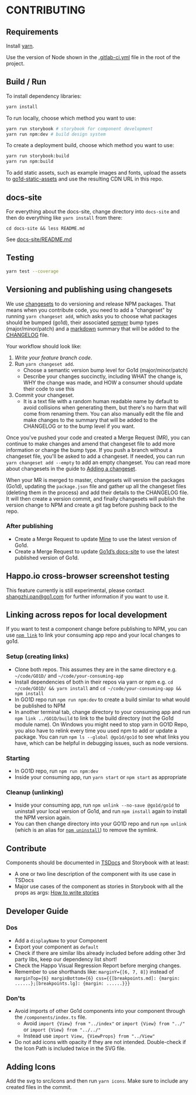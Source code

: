 # CONTRIBUTING

## Requirements

Install [yarn](https://yarnpkg.com/lang/en/docs/install/).

Use the version of Node shown in the [.gitlab-ci.yml](./.gitlab-ci.yml) file in the root of the project.

## Build / Run

To install dependency libraries:

```sh
yarn install
```

To run locally, choose which method you want to use:

```sh
yarn run storybook # storybook for component development
yarn run npm:dev # build design system
```

To create a deployment build, choose which method you want to use:

```sh
yarn run storybook:build
yarn run npm:build
```

To add static assets, such as example images and fonts, upload the assets to [go1d-static-assets](https://code.go1.com.au/go1d/go1d-static-assets) and use the resulting CDN URL in this repo.

## docs-site

For everything about the docs-site, change directory into `docs-site` and then do everything like `yarn install` from there:

`cd docs-site && less README.md`

See [docs-site/README.md](https://code.go1.com.au/go1d/GO1D/-/blob/master/docs-site/README.md)

## Testing

```sh
yarn test --coverage
```

## Versioning and publishing using changesets

We use [changesets](https://github.com/atlassian/changesets/) to do versioning and release NPM packages. That means when you contribute code, you need to add a "changeset" by running `yarn changeset add`, which asks you to choose what packages should be bumped (go1d), their associated [semver](https://semver.org/) bump types (major/minor/patch) and a [markdown](https://daringfireball.net/projects/markdown/basics) summary that will be added to the [CHANGELOG](./CHANGELOG.md) file.

Your workflow should look like:

1. *Write your feature branch code*.
2. Run `yarn changeset add`.
    - Choose a semantic version bump level for Go1d (major/minor/patch)
    - Describe your changes succinctly, including WHAT the change is, WHY the change was made, and HOW a consumer should update their code to use this
3. Commit your changeset.
    - It is a text file with a random human readable name by default to avoid collisions when generating them, but there's no harm that will come from renaming them. You can also manually edit the file and make changes to the summary that will be added to the CHANGELOG or to the bump level if you want.

Once you've pushed your code and created a Merge Request (MR), you can continue to make changes and amend that changeset file to add more information or change the bump type. If you push a branch without a changeset file, you'll be asked to add a changeset. If needed, you can run `yarn changeset add --empty` to add an empty changeset. You can read more about changesets in the guide to [Adding a changeset](https://github.com/atlassian/changesets/blob/master/docs/adding-a-changeset.md).

When your MR is merged to master, changesets will version the packages (Go1d), updating the `package.json` file and gather up all the changeset files (deleting them in the process) and add their details to the CHANGELOG file. It will then create a version commit, and finally changesets will publish the version change to NPM and create a git tag before pushing back to the repo.

### After publishing

- Create a Merge Request to update [Mine](https://code.go1.com.au/go1d/mine) to use the latest version of Go1d.
- Create a Merge Request to update [Go1d’s docs-site](https://code.go1.com.au/go1d/GO1D/-/blob/master/docs-site/README.md) to use the latest published version of Go1d.

## Happo.io cross-browser screenshot testing

This feature currently is still experimental, please contact shangzhi.pan@go1.com for further information if you want to use it.

## Linking across repos for local development

If you want to test a component change before publishing to NPM, you can use [`npm link`](https://docs.npmjs.com/cli/v6/commands/npm-link) to link your consuming app repo and your local changes to go1d.

### Setup (creating links)

- Clone both repos. This assumes they are in the same directory e.g. `~/code/GO1D/` and `~/code/your-consuming-app`
- Install dependencies of both in their repos via yarn or npm e.g. `cd ~/code/GO1D/ && yarn install` and `cd ~/code/your-consuming-app && npm install`
- In GO1D repo run `npm run npm:dev` to create a build similar to what would be published to NPM
- In another terminal tab, change directory to your consuming app and run `npm link ../GO1D/build` to link to the build directory (not the Go1d module name). On Windows you might need to stop yarn in GO1D Repo, you also have to relink every time you used npm to add or update a package. You can run `npm ls --global @go1d/go1d` to see what links you have, which can be helpful in debugging issues, such as node versions.

### Starting

- In GO1D repo, run `npm run npm:dev`
- Inside your consuming app, run `yarn start` or `npm start` as appropriate

### Cleanup (unlinking)

- Inside your consuming app, run `npm unlink --no-save @go1d/go1d` to uninstall your local version of Go1d, and run `npm install` again to install the NPM version again.
- You can then change directory into your GO1D repo and run `npm unlink` (which is an alias for [`npm uninstall`](https://docs.npmjs.com/cli/v6/commands/npm-uninstall)) to remove the symlink.

## Contribute

Components should be documented in [TSDocs](https://tsdoc.org/) and Storybook with at least:

* A one or two line description of the component with its use case in TSDocs
* Major use cases of the component as stories in Storybook with all the props as args: [How to write stories](https://storybook.js.org/docs/react/writing-stories/introduction)

## Developer Guide

### Dos

- Add a `displayName` to your Component
- Export your component as `default`
- Check if there are similar libs already included before adding other 3rd party libs, keep our dependency list short!
- Check the Happo Visual Regression Report before merging changes.
- Remember to use shorthands like: `marginY={[6, 7, 8]}` instead of `marginTop={6} marginBottom={6} css={{[breakpoints.md]: {margin: ......};[breakpoints.lg]: {margin: ......}}}`

### Don'ts

- Avoid imports of other Go1d components into your component through the `/components/index.ts` file.
    - Avoid `import {View} from "../index"` or `import {View} from "../"`   or `import {View} from "../../"`
    - Instead use `import View, {ViewProps} from "../View"`
- Do not add icons with opacity if they are not intended. Double-check if the Icon Path is included twice in the SVG file.

## Adding Icons

Add the svg to src/icons and then run `yarn icons`. Make sure to include any created files in the commit.

